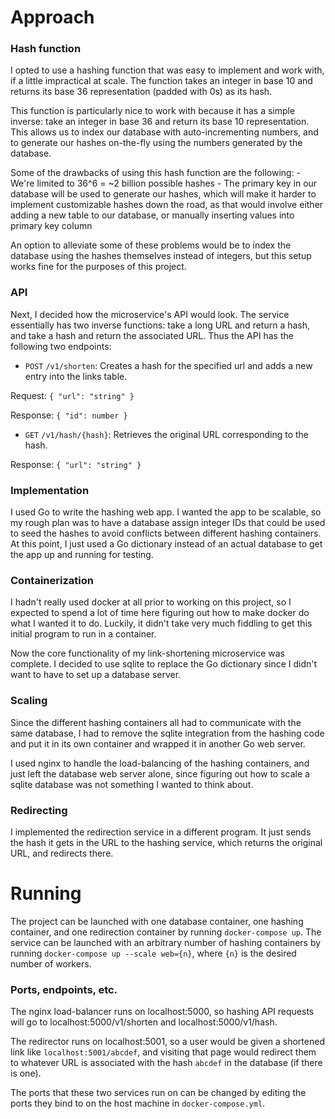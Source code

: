 # Approach
### Hash function
I opted to use a hashing function that was easy to implement and work with, if a little impractical at scale. The function takes an integer in base 10 and returns its base 36 representation (padded with 0s) as its hash.

This function is particularly nice to work with because it has a simple inverse: take an integer in base 36 and return its base 10 representation. This allows us to index our database with auto-incrementing numbers, and to generate our hashes on-the-fly using the numbers generated by the database.

Some of the drawbacks of using this hash function are the following:
	- We're limited to 36^6 = ~2 billion possible hashes
	- The primary key in our database will be used to generate our hashes, which will make it harder to implement customizable hashes down the road, as that would involve either adding a new table to our database, or manually inserting values into primary key column

An option to alleviate some of these problems would be to index the database using the hashes themselves instead of integers, but this setup works fine for the purposes of this project.

### API
Next, I decided how the microservice's API would look. The service essentially has two inverse functions: take a long URL and return a hash, and take a hash and return the associated URL. Thus the API has the following two endpoints:

- `POST` `/v1/shorten`:
Creates a hash for the specified url and adds a new entry into the links table.

Request: `{ "url": "string" }`

Response: `{ "id": number }`

- `GET` `/v1/hash/{hash}`:
Retrieves the original URL corresponding to the hash.

Response: `{ "url": "string" }`

### Implementation
I used Go to write the hashing web app. I wanted the app to be scalable, so my rough plan was to have a database assign integer IDs that could be used to seed the hashes to avoid conflicts between different hashing containers. At this point, I just used a Go dictionary instead of an actual database to get the app up and running for testing.

### Containerization
I hadn't really used docker at all prior to working on this project, so I expected to spend a lot of time here figuring out how to make docker do what I wanted it to do. Luckily, it didn't take very much fiddling to get this initial program to run in a container.

Now the core functionality of my link-shortening microservice was complete. I decided to use sqlite to replace the Go dictionary since I didn't want to have to set up a database server.

### Scaling
Since the different hashing containers all had to communicate with the same database, I had to remove the sqlite integration from the hashing code and put it in its own container and wrapped it in another Go web server.

I used nginx to handle the load-balancing of the hashing containers, and just left the database web server alone, since figuring out how to scale a sqlite database was not something I wanted to think about.

### Redirecting
I implemented the redirection service in a different program. It just sends the hash it gets in the URL to the hashing service, which returns the original URL, and redirects there.

# Running
The project can be launched with one database container, one hashing container, and one redirection container by running `docker-compose up`.
The service can be launched with an arbitrary number of hashing containers by running `docker-compose up --scale web={n}`, where `{n}` is the desired number of workers.

### Ports, endpoints, etc.
The nginx load-balancer runs on localhost:5000, so hashing API requests will go to localhost:5000/v1/shorten and localhost:5000/v1/hash.

The redirector runs on localhost:5001, so a user would be given a shortened link like `localhost:5001/abcdef`, and visiting that page would redirect them to whatever URL is associated with the hash `abcdef` in the database (if there is one).

The ports that these two services run on can be changed by editing the ports they bind to on the host machine in `docker-compose.yml`.

